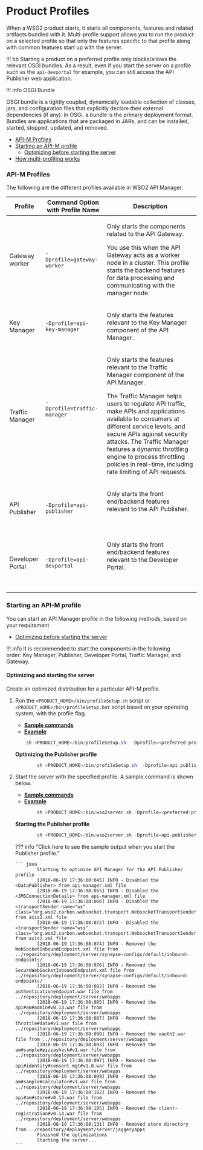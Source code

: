 # Product Profiles

When a WSO2 product starts, it starts all components, features and related artifacts bundled with it. Multi-profile support allows you to run the product on a selected profile so that only the features specific to that profile along with common features start up with the server.

!!! tip
Starting a product on a preferred profile only blocks/allows the relevant OSGI bundles. As a result, even if you start the server on a profile such as the `api-devportal` for example, you can still access the API Publisher web application.

!!! info
OSGI Bundle

OSGI bundle is a tightly coupled, dynamically loadable collection of classes, jars, and configuration files that explicitly declare their external dependencies (if any). In OSGi, a bundle is the primary deployment format. Bundles are applications that are packaged in JARs, and can be installed, started, stopped, updated, and removed.


-   [API-M Profiles](#ProductProfiles-API-MProfiles)
-   [Starting an API-M profile](#ProductProfiles-StartinganAPI-Mprofile)
    -   [Optimizing before starting the server](#ProductProfiles-Method1-Optimizingbeforestartingtheserver)
-   [How multi-profiling works](#ProductProfiles-Howmulti-profilingworks)

### API-M Profiles

The following are the different profiles available in WSO2 API Manager.

<table>
<thead>
<tr class="header">
<th>Profile</th>
<th>Command Option with Profile Name</th>
<th>Description</th>
</tr>
</thead>
<tbody>
<tr class="odd">
<td>Gateway worker</td>
<td><pre><code>-Dprofile=gateway-worker   </code></pre></td>
<td><div class="content-wrapper">
<p>Only starts the components related to the API Gateway.</p>
<p>You use this when the API Gateway acts as a worker node in a cluster. This profile starts the backend features for data processing and communicating with the manager node.</p>
</div></td>
</tr>
<tr class="even">
<td>Key Manager</td>
<td><pre><code>-Dprofile=api-key-manager</code></pre></td>
<td><div class="content-wrapper">
<p>Only starts the features relevant to the Key Manager component of the API Manager.</p>
</div></td>
</tr>
<tr class="odd">
<td>Traffic Manager</td>
<td><div class="content-wrapper">
<pre><code>-Dprofile=traffic-manager</code></pre>
<p><br />
</p>
</div></td>
<td><div class="content-wrapper">
<p>Only starts the features relevant to the Traffic Manager component of the API Manager.</p>
<p>The Traffic Manager helps users to regulate API traffic, make APIs and applications available to consumers at different service levels, and secure APIs against security attacks. The Traffic Manager features a dynamic throttling engine to process throttling policies in real-time, including rate limiting of API requests.</p>
</div></td>
</tr>
<tr class="even">
<td>API Publisher</td>
<td><pre><code>-Dprofile=api-publisher</code></pre></td>
<td><div class="content-wrapper">
<p>Only starts the front end/backend features relevant to the API Publisher.</p>
<p><br />
</p>
</div></td>
</tr>
<tr class="odd">
<td>Developer Portal</td>
<td><pre><code>-Dprofile=api-devportal</code></pre></td>
<td><div class="content-wrapper">
<p>Only starts the front end/backend features relevant to the Developer Portal.</p>
<p><br />
</p>
</div></td>
</tr>
</tbody>
</table>

### Starting an API-M profile

You can start an API Manager profile in the following methods, based on your requirement

-   [Optimizing before starting the server](#ProductProfiles-Method1-Optimizingbeforestartingtheserver)

!!! info
It is recommended to start the components in the following order: Key Manager, Publisher, Developer Portal, Traffic Manager, and Gateway.


#### Optimizing and starting the server

Create an optimized distribution for a particular API-M profile.

1.  Run the `<PRODUCT_HOME>/bin/profileSetup.sh` script or `<PRODUCT_HOME>/bin/profileSetup.bat` script based on your operating system, with the profile flag.

    -   [**Sample commands**](#079827d8c1d84ff1819b83512255f00e)
    -   [**Example**](#94cb7f5f7ca345b38935a151bce7ade1)

    ``` java
        sh <PRODUCT_HOME>/bin/profileSetup.sh  -Dprofile=<preferred-profile>
    ```

    **Optimizing the Publisher profile**

    ``` java
            sh <PRODUCT_HOME>/bin/profileSetup.sh  -Dprofile=api-publisher 
    ```

2.  Start the server with the specified profile. A sample command is shown below.

    -   [**Sample commands**](#1caa2187ee11400988eed8f095bd6639)
    -   [**Example**](#9626a09cc8974d19b3c7ce86dfdb3ed4)

    ``` java
            sh <PRODUCT_HOME>/bin/wso2server.sh -Dprofile=<preferred-profile>
    ```

    **Starting the Publisher profile**

    ``` java
            sh <PRODUCT_HOME>/bin/wso2server.sh -Dprofile=api-publisher
    ```

    ??? info "Click here to see the sample output when you start the Publisher profile."

        ``` java
                Starting to optimize API Manager for the API Publisher profile
                [2018-06-19 17:36:08:045] INFO - Disabled the <DataPublisher> from api-manager.xml file
                [2018-06-19 17:36:08:055] INFO - Disabled the <JMSConnectionDetails> from api-manager.xml file
                [2018-06-19 17:36:08:066] INFO - Disabled the <transportSender name="ws" class="org.wso2.carbon.websocket.transport.WebsocketTransportSender"> from axis2.xml file
                [2018-06-19 17:36:08:072] INFO - Disabled the <transportSender name="wss" class="org.wso2.carbon.websocket.transport.WebsocketTransportSender"> from axis2.xml file
                [2018-06-19 17:36:08:074] INFO - Removed the WebSocketInboundEndpoint.xml file from ../repository/deployment/server/synapse-configs/default/inbound-endpoints/
                [2018-06-19 17:36:08:076] INFO - Removed the SecureWebSocketInboundEndpoint.xml file from ../repository/deployment/server/synapse-configs/default/inbound-endpoints/
                [2018-06-19 17:36:08:082] INFO - Removed the authenticationendpoint.war file from ../repository/deployment/server/webapps
                [2018-06-19 17:36:08:085] INFO - Removed the api#am#admin#v0.13.war file from ../repository/deployment/server/webapps
                [2018-06-19 17:36:08:087] INFO - Removed the throttle#data#v1.war file from ../repository/deployment/server/webapps
                [2018-06-19 17:36:08:090] INFO - Removed the oauth2.war file from ../repository/deployment/server/webapps
                [2018-06-19 17:36:08:093] INFO - Removed the am#sample#pizzashack#v1.war file from ../repository/deployment/server/webapps
                [2018-06-19 17:36:08:097] INFO - Removed the api#identity#consent-mgt#v1.0.war file from ../repository/deployment/server/webapps
                [2018-06-19 17:36:08:099] INFO - Removed the am#sample#calculator#v1.war file from ../repository/deployment/server/webapps
                [2018-06-19 17:36:08:102] INFO - Removed the api#am#store#v0.13.war file from ../repository/deployment/server/webapps
                [2018-06-19 17:36:08:105] INFO - Removed the client-registration#v0.13.war file from ../repository/deployment/server/webapps
                [2018-06-19 17:36:08:131] INFO - Removed store directory from ../repository/deployment/server/jaggeryapps
                Finished the optimizations
                Starting the server...
        ```





